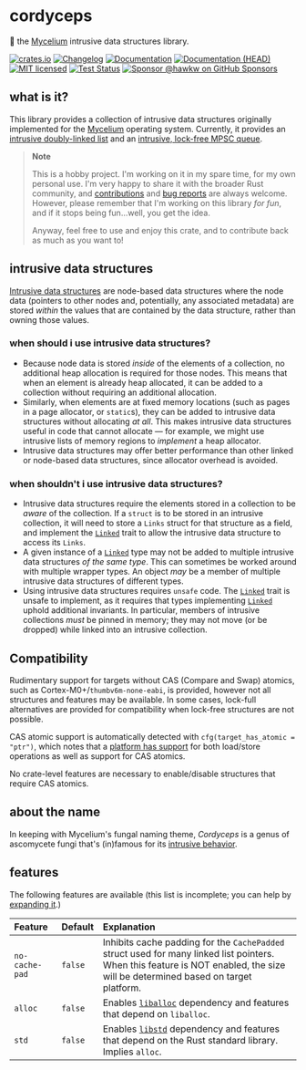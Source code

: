 # cordyceps

🍄 the [Mycelium] intrusive data structures library.

[![crates.io][crates-badge]][crates-url]
[![Changelog][changelog-badge]][changelog-url]
[![Documentation][docs-badge]][docs-url]
[![Documentation (HEAD)][docs-main-badge]][docs-main-url]
[![MIT licensed][mit-badge]][mit-url]
[![Test Status][tests-badge]][tests-url]
[![Sponsor @hawkw on GitHub Sponsors][sponsor-badge]][sponsor-url]

[crates-badge]: https://img.shields.io/crates/v/cordyceps.svg
[crates-url]: https://crates.io/crates/cordyceps
[changelog-badge]:
    https://img.shields.io/crates/v/cordyceps?label=changelog&color=blue
[changelog-url]: https://github.com/hawkw/mycelium/blob/main/cordyceps/CHANGELOG.md
[docs-badge]: https://docs.rs/cordyceps/badge.svg
[docs-url]: https://docs.rs/cordyceps
[docs-main-badge]: https://img.shields.io/netlify/3ec00bb5-251a-4f83-ac7f-3799d95db0e6?label=docs%20%28main%20branch%29
[docs-main-url]: https://mycelium.elizas.website/cordyceps
[mit-badge]: https://img.shields.io/badge/license-MIT-blue.svg
[mit-url]: ../LICENSE
[tests-badge]: https://github.com/hawkw/mycelium/actions/workflows/ci.yml/badge.svg?branch=main
[tests-url]: https://github.com/hawkw/mycelium/actions/workflows/ci.yml
[sponsor-badge]: https://img.shields.io/badge/sponsor-%F0%9F%A4%8D-ff69b4
[sponsor-url]: https://github.com/sponsors/hawkw
[Mycelium]: https://mycelium.elizas.website

## what is it?

This library provides a collection of intrusive data structures originally
implemented for the [Mycelium] operating system. Currently, it provides an
[intrusive doubly-linked list][list] and an [intrusive, lock-free MPSC
queue][queue].

> **Note**
>
> This is a hobby project. I'm working on it in my spare time, for my own
> personal use. I'm very happy to share it with the broader Rust community, and
> [contributions] and [bug reports] are always welcome. However, please remember
> that I'm working on this library _for fun_, and if it stops being fun...well,
> you get the idea.
>
> Anyway, feel free to use and enjoy this crate, and to contribute back as much
> as you want to!

[contributions]: https://github.com/hawkw/mycelium/compare
[bug reports]: https://github.com/hawkw/mycelium/issues/new

## intrusive data structures

[Intrusive data structures][intrusive] are node-based data structures where the
node data (pointers to other nodes and, potentially, any associated metadata)
are stored _within_ the values that are contained by the data structure, rather
than owning those values.

### when should i use intrusive data structures?

- Because node data is stored *inside* of the elements of a collection, no
  additional heap allocation is required for those nodes. This means that when
  an element is already heap allocated, it can be added to a collection without
  requiring an additional allocation.
- Similarly, when elements are at fixed memory locations (such as pages in a
  page allocator, or `static`s), they can be added to intrusive data structures
  without allocating *at all*. This makes intrusive data structures useful in
  code that cannot allocate &mdash; for example, we might use intrusive lists of
  memory regions to *implement* a heap allocator.
- Intrusive data structures may offer better performance than other linked or
  node-based data structures, since allocator overhead is avoided.

### when shouldn't i use intrusive data structures?

- Intrusive data structures require the elements stored in a collection to be
  _aware_ of the collection. If a `struct` is to be stored in an intrusive
  collection, it will need to store a `Links` struct for that structure as a
  field, and implement the [`Linked`] trait to allow the intrusive data structure
  to access its `Links`.
- A given instance of a [`Linked`] type may not be added to multiple intrusive
  data structures *of the same type*. This can sometimes be worked around with
  multiple wrapper types. An object *may* be a member of multiple intrusive data
  structures of different types.
- Using intrusive data structures requires `unsafe` code. The [`Linked`] trait
  is unsafe to implement, as it requires that types implementing [`Linked`]
  uphold additional invariants. In particular, members of intrusive collections
  *must* be pinned in memory; they may not move (or be dropped) while linked
  into an intrusive collection.

## Compatibility

Rudimentary support for targets without CAS (Compare and Swap) atomics, such as
Cortex-M0+/`thumbv6m-none-eabi`, is provided, however not all structures and
features may be available. In some cases, lock-full alternatives are provided
for compatibility when lock-free structures are not possible.

CAS atomic support is automatically detected with `cfg(target_has_atomic = "ptr")`,
which notes that a [platform has support] for both load/store operations as well
as support for CAS atomics.

No crate-level features are necessary to enable/disable structures that require
CAS atomics.

[platform has support]: https://doc.rust-lang.org/reference/conditional-compilation.html#r-cfg.target_has_atomic

## about the name

In keeping with Mycelium's fungal naming theme, _Cordyceps_ is a genus of
ascomycete fungi that's (in)famous for its [intrusive behavior][cordyceps].

## features

The following features are available (this list is incomplete; you can help by [expanding it].)

[expanding it]: https://github.com/hawkw/mycelium/edit/main/cordyceps/README.md

| Feature | Default | Explanation |
| :---    | :---    | :---        |
| `no-cache-pad` | `false` | Inhibits cache padding for the `CachePadded` struct used for many linked list pointers. When this feature is NOT enabled, the size will be determined based on target platform. |
| `alloc`        | `false`  | Enables [`liballoc`] dependency and features that depend on `liballoc`. |
| `std`          | `false`  | Enables [`libstd`] dependency and features that depend on the Rust standard library. Implies `alloc`. |

[Mycelium]: https://github.com/hawkw/mycelium
[intrusive]: https://www.boost.org/doc/libs/1_45_0/doc/html/intrusive/intrusive_vs_nontrusive.html
[cordyceps]: https://en.wikipedia.org/wiki/Cordyceps#Biology
[list]: https://docs.rs/cordyceps/latest/cordyceps/struct.List.html
[queue]: https://docs.rs/cordyceps/latest/cordyceps/mpsc_queue/struct.MpscQueue.html
[`Linked`]: https://docs.rs/cordyceps/latest/cordyceps/trait.Linked.html
[`liballoc`]: https://doc.rust-lang.org/alloc/
[`libstd`]: https://doc.rust-lang.org/std/
